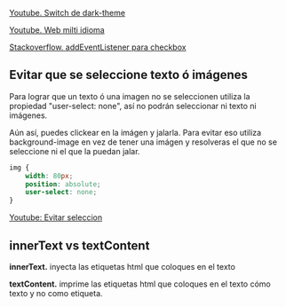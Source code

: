 

[Youtube. Switch de dark-theme](https://www.youtube.com/watch?v=e2k0BlarVU0&t=43s)

[Youtube. Web milti idioma](https://www.youtube.com/watch?v=hBYVxQLtrqQ)

[Stackoverflow. addEventListener para checkbox](https://stackoverflow.com/questions/14544104/checkbox-check-event-listener)



## Evitar que se seleccione texto ó imágenes
Para lograr que un texto ó una imagen no se seleccionen utiliza la propiedad "user-select: none", así no podrán seleccionar ni texto ni imágenes. 

Aún así, puedes clickear en la imágen y jalarla. Para evitar eso utiliza background-image en vez de tener una imágen y resolveras el que no se seleccione ni el que la puedan jalar. 

```css
img {
    width: 80px;
    position: absolute;
    user-select: none;
}
```

[Youtube: Evitar seleccion](https://www.youtube.com/watch?v=dodQW5FaMXE&t=186s)


## innerText vs textContent
**innerText.** inyecta las etiquetas html que coloques en el texto

**textContent.** imprime las etiquetas html que coloques en el texto cómo texto y no como etiqueta.